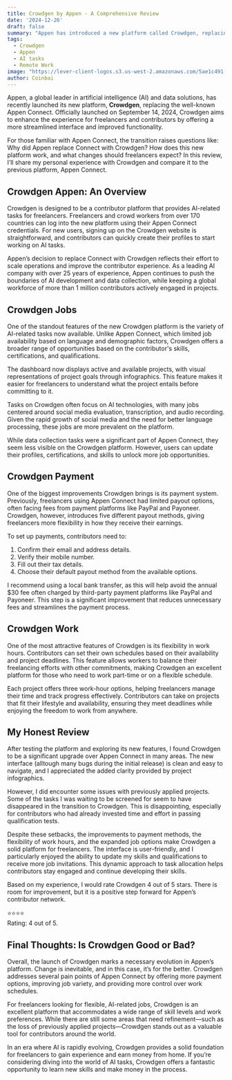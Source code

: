 ```yaml
---
title: Crowdgen by Appen - A Comprehensive Review
date: '2024-12-26'
draft: false
summary: "Appen has introduced a new platform called Crowdgen, replacing Appen Connect. This review delves into its features, payment options, and work flexibility, offering insights for freelancers and remote workers worldwide."
tags:
  - Crowdgen
  - Appen
  - AI tasks
  - Remote Work
image: "https://lever-client-logos.s3.us-west-2.amazonaws.com/5ae1c491-e35a-4ea3-bc07-86a0b5efa3db-1726212619227.png"
author: Coinbai
---
```


Appen, a global leader in artificial intelligence (AI) and data solutions, has recently launched its new platform, **Crowdgen**, replacing the well-known Appen Connect. Officially launched on September 14, 2024, Crowdgen aims to enhance the experience for freelancers and contributors by offering a more streamlined interface and improved functionality.

For those familiar with Appen Connect, the transition raises questions like: Why did Appen replace Connect with Crowdgen? How does this new platform work, and what changes should freelancers expect? In this review, I’ll share my personal experience with Crowdgen and compare it to the previous platform, Appen Connect.

## Crowdgen Appen: An Overview

Crowdgen is designed to be a contributor platform that provides AI-related tasks for freelancers. Freelancers and crowd workers from over 170 countries can log into the new platform using their Appen Connect credentials. For new users, signing up on the Crowdgen website is straightforward, and contributors can quickly create their profiles to start working on AI tasks.

Appen’s decision to replace Connect with Crowdgen reflects their effort to scale operations and improve the contributor experience. As a leading AI company with over 25 years of experience, Appen continues to push the boundaries of AI development and data collection, while keeping a global workforce of more than 1 million contributors actively engaged in projects.

## Crowdgen Jobs

One of the standout features of the new Crowdgen platform is the variety of AI-related tasks now available. Unlike Appen Connect, which limited job availability based on language and demographic factors, Crowdgen offers a broader range of opportunities based on the contributor's skills, certifications, and qualifications.

The dashboard now displays active and available projects, with visual representations of project goals through infographics. This feature makes it easier for freelancers to understand what the project entails before committing to it.

Tasks on Crowdgen often focus on AI technologies, with many jobs centered around social media evaluation, transcription, and audio recording. Given the rapid growth of social media and the need for better language processing, these jobs are more prevalent on the platform.

While data collection tasks were a significant part of Appen Connect, they seem less visible on the Crowdgen platform. However, users can update their profiles, certifications, and skills to unlock more job opportunities.

## Crowdgen Payment

One of the biggest improvements Crowdgen brings is its payment system. Previously, freelancers using Appen Connect had limited payout options, often facing fees from payment platforms like PayPal and Payoneer. Crowdgen, however, introduces five different payout methods, giving freelancers more flexibility in how they receive their earnings.

To set up payments, contributors need to:
1. Confirm their email and address details.
2. Verify their mobile number.
3. Fill out their tax details.
4. Choose their default payout method from the available options.

I recommend using a local bank transfer, as this will help avoid the annual $30 fee often charged by third-party payment platforms like PayPal and Payoneer. This step is a significant improvement that reduces unnecessary fees and streamlines the payment process.

## Crowdgen Work

One of the most attractive features of Crowdgen is its flexibility in work hours. Contributors can set their own schedules based on their availability and project deadlines. This feature allows workers to balance their freelancing efforts with other commitments, making Crowdgen an excellent platform for those who need to work part-time or on a flexible schedule.

Each project offers three work-hour options, helping freelancers manage their time and track progress effectively. Contributors can take on projects that fit their lifestyle and availability, ensuring they meet deadlines while enjoying the freedom to work from anywhere.

## My Honest Review

After testing the platform and exploring its new features, I found Crowdgen to be a significant upgrade over Appen Connect in many areas. The new interface (alltough many bugs during the initial release) is clean and easy to navigate, and I appreciated the added clarity provided by project infographics.

However, I did encounter some issues with previously applied projects. Some of the tasks I was waiting to be screened for seem to have disappeared in the transition to Crowdgen. This is disappointing, especially for contributors who had already invested time and effort in passing qualification tests.

Despite these setbacks, the improvements to payment methods, the flexibility of work hours, and the expanded job options make Crowdgen a solid platform for freelancers. The interface is user-friendly, and I particularly enjoyed the ability to update my skills and qualifications to receive more job invitations. This dynamic approach to task allocation helps contributors stay engaged and continue developing their skills.

Based on my experience, I would rate Crowdgen 4 out of 5 stars. There is room for improvement, but it is a positive step forward for Appen’s contributor network.

⭐⭐⭐⭐  
Rating: 4 out of 5.

## Final Thoughts: Is Crowdgen Good or Bad?

Overall, the launch of Crowdgen marks a necessary evolution in Appen’s platform. Change is inevitable, and in this case, it’s for the better. Crowdgen addresses several pain points of Appen Connect by offering more payment options, improving job variety, and providing more control over work schedules.

For freelancers looking for flexible, AI-related jobs, Crowdgen is an excellent platform that accommodates a wide range of skill levels and work preferences. While there are still some areas that need refinement—such as the loss of previously applied projects—Crowdgen stands out as a valuable tool for contributors around the world.

In an era where AI is rapidly evolving, Crowdgen provides a solid foundation for freelancers to gain experience and earn money from home. If you’re considering diving into the world of AI tasks, Crowdgen offers a fantastic opportunity to learn new skills and make money in the process.


